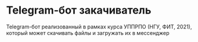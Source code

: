 # Telegram-бот закачиватель
Telegram-бот реализованный в рамках курса УППРПО (НГУ, ФИТ, 2021), который может скачивать файлы и загружать их в мессенджер

